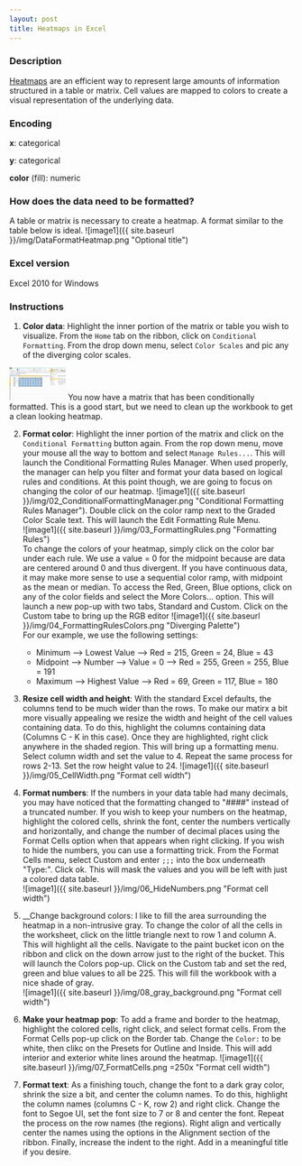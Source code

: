 ```yaml
---
layout: post
title: Heatmaps in Excel
---
```

### Description
[Heatmaps](https://en.wikipedia.org/wiki/Heat_map) are an efficient way to represent large amounts of information structured in a table or matrix. Cell values are mapped to colors to create a visual representation of the underlying data. 

### Encoding
**x**: categorical

**y**: categorical

**color** (fill): numeric

### How does the data need to be formatted?  
A table or matrix is necessary to create a heatmap. A format similar to the table below is ideal.
![image1]({{ site.baseurl }}/img/DataFormatHeatmap.png  "Optional title")

### Excel version
Excel 2010 for Windows

### Instructions
1. __Color data__: Highlight the inner portion of the matrix or table you wish to visualize. From the ```Home``` tab on the ribbon, click on ```Conditional Formatting```. From the drop down menu, select ```Color Scales``` and pic any of the diverging color scales. 
  <img src="https://github.com/GeoCenter/resources/blob/gh-pages/img/01_ConditionalFormatting.png" width="100">   
  You now have a matrix that has been conditionally formatted. This is a good start, but we need to clean up the workbook to get a clean looking heatmap.
  
2. __Format color__: Highlight the inner portion of the matrix and click on the ```Conditional Formatting``` button again. From the rop down menu, move your mouse all the way to bottom and select ```Manage Rules...```. This will launch the Conditional Formatting Rules Manager. When used properly, the manager can help you filter and format your data based on logical rules and conditions. At this point though, we are going to focus on changing the color of our heatmap. 
 ![image1]({{ site.baseurl }}/img/02_ConditionalFormattingManager.png "Conditional Formatting Rules Manager"). 
  Double click on the color ramp next to the Graded Color Scale text. This will launch the Edit Formatting Rule Menu.  
  ![image1]({{ site.baseurl }}/img/03_FormattingRules.png "Formatting Rules")    
  To change the colors of your heatmap, simply click on the color bar under each rule.  We use a value = 0 for the midpoint because are data are centered around 0 and thus divergent. If you have continuous data, it may make more sense to use a sequential color ramp, with midpoint as the mean or median. To access the Red, Green, Blue options, click on any of the color fields and select the More Colors... option. This will launch a new pop-up with two tabs, Standard and Custom. Click on the Custom tabe to bring up the RGB editor
  ![image1]({{ site.baseurl }}/img/04_FormattingRulesColors.png "Diverging Palette")    
  For our example, we use the following settings:
    * Minimum --> Lowest Value --> Red = 215, Green = 24, Blue = 43
    * Midpoint --> Number --> Value = 0 --> Red = 255, Green = 255, Blue = 191
    * Maximum --> Highest Value --> Red = 69, Green = 117, Blue = 180 
  
3. __Resize cell width and height__: With the standard Excel defaults, the columns tend to be much wider than the rows. To make our matirx a bit more visually appealing we resize the width and height of the cell values containing data. To do this, highlight the columns containing data (Columns C - K in this case). Once they are highlighted, right click anywhere in the shaded region. This will bring up a formatting menu. Select column width and set the value to 4. Repeat the same process for rows 2-13. Set the row height value to 24.
  ![image1]({{ site.baseurl }}/img/05_CellWidth.png "Format cell width")
    
4. __Format numbers__: If the numbers in your data table had many decimals, you may have noticed that the formatting changed to "####" instead of a truncated number. If you wish to keep your numbers on the heatmap, highlight the colored cells, shrink the font, center the numbers vertically and horizontally, and change the number of decimal places using the Format Cells option when that appears when right clicking. If you wish to hide the numbers, you can use a formatting trick. From the Format Cells menu, select Custom and enter ```;;;``` into the box underneath "Type:". Click ok. This will mask the values and you will be left with just a colored data table.  
  ![image1]({{ site.baseurl }}/img/06_HideNumbers.png "Format cell width")
  
5. __Change background colors: I like to fill the area surrounding the heatmap in a non-intrusive gray. To change the color of all the cells in the worksheet, click on the little triangle next to row 1 and column A. This will highlight all the cells. Navigate to the paint bucket icon on the ribbon and click on the down arrow just to the right of the bucket. This will launch the Colors pop-up. Click on the Custom tab and set the red, green and blue values to all be 225. This will fill the workbook with a nice shade of gray.  
  ![image1]({{ site.baseurl }}/img/08_gray_background.png "Format cell width")  

6. __Make your heatmap pop__: To add a frame and border to the heatmap, highlight the colored cells, right click, and select format cells. From the Format Cells pop-up click on the Border tab. Change the ```Color:``` to be white, then clikc on the Presets for Outline and Inside. This will add interior and exterior white lines around the heatmap.
  ![image1]({{ site.baseurl }}/img/07_FormatCells.png =250x "Format cell width")  
  
7. __Format text__: As a finishing touch, change the font to a dark gray color, shrink the size a bit, and center the column names. To do this, highlight the column names (columns C - K, row 2) and right click. Change the font to Segoe UI, set the font size to 7 or 8 and center the font. Repeat the process on the row names (the regions). Right align and vertically center the names using the options in the Alignment section of the ribbon. Finally, increase the indent to the right. Add in a meaningful title if you desire. 
